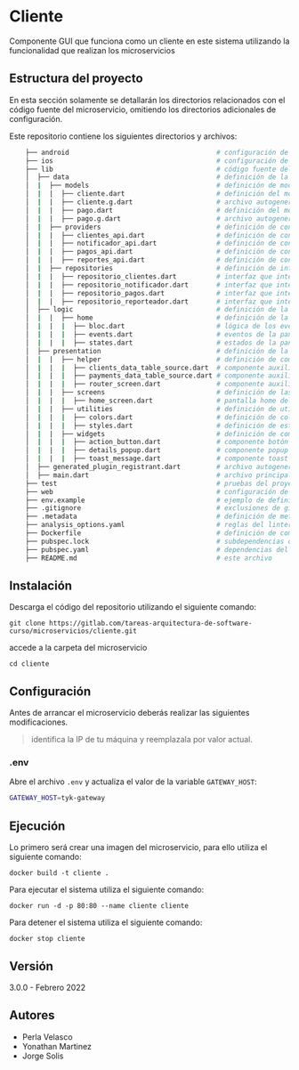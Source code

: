 # Cliente

Componente GUI que funciona como un cliente en este sistema utilizando la funcionalidad que realizan los microservicios

## Estructura del proyecto

En esta sección solamente se detallarán los directorios relacionados con el código fuente del microservicio, omitiendo los directorios adicionales de configuración.

Este repositorio contiene los siguientes directorios y archivos:

```bash
    ├── android                                     # configuración de plataforma android
    ├── ios                                         # configuración de plataforma iOS
    ├── lib                                         # código fuente del sistema
    │  ├── data                                     # definición de la capa de datos del microservicio
    │  |  ├── models                                # definición de modelos
    │  |  |  ├── cliente.dart                       # definición del modelo de cliente
    │  |  |  ├── cliente.g.dart                     # archivo autogenerado complementario
    │  |  |  ├── pago.dart                          # definición del modelo de pago
    │  |  |  ├── pago.g.dart                        # archivo autogenerado complementario
    │  |  ├── providers                             # definición de conexión con servicios externos
    │  |  |  ├── clientes_api.dart                  # definición de conexión con servicio gestor de clientes
    │  |  |  ├── notificador_api.dart               # definición de conexión con servicio notificador
    │  |  |  ├── pagos_api.dart                     # definición de conexión con servicio de pagos
    │  |  |  ├── reportes_api.dart                  # definición de conexión con servicio reporteador
    │  |  ├── repositories                          # definición de interfaces entre servicios externos y el microservicio
    │  |  |  ├── repositorio_clientes.dart          # interfaz que interactua con la definición del servicio gestor de clientes
    │  |  |  ├── repositorio_notificador.dart       # interfaz que interactua con la definición del servicio notificador
    │  |  |  ├── repositorio_pagos.dart             # interfaz que interactua con la definición del servicio de pagos
    │  |  |  ├── repositorio_reporteador.dart       # interfaz que interactua con la definición del servicio reporteador
    │  ├── logic                                    # definición de la capa de lógica del microservicio
    │  |  |  ├── home                               # definición de la lógica de la pantalla home
    │  |  |  |  ├── bloc.dart                       # lógica de los eventos disponibles en la pantalla home
    │  |  |  |  ├── events.dart                     # eventos de la pantalla home
    │  |  |  |  ├── states.dart                     # estados de la pantalla home
    │  ├── presentation                             # definición de la capa de presentación del microservicio
    │  |  |  ├── helper                             # definición de componentes auxiliares
    │  |  |  |  ├── clients_data_table_source.dart  # componente auxiliar para la tabla de clientes
    │  |  |  |  ├── payments_data_table_source.dart # componente auxiliar para la tabla de pagos
    │  |  |  |  ├── router_screen.dart              # componente auxiliar que define las rutas de las pantallas
    │  |  |  ├── screens                            # definición de las pantallas del microservicio
    │  |  |  |  ├── home_screen.dart                # pantalla home del microswervicio
    │  |  |  ├── utilities                          # definición de utilidades del microservicio
    │  |  |  |  ├── colors.dart                     # definición de colores de la aplicación
    │  |  |  |  ├── styles.dart                     # definición de estilos de texto
    │  |  |  ├── widgets                            # definición de componentes
    │  |  |  |  ├── action_button.dart              # componente botón
    │  |  |  |  ├── details_popup.dart              # componente popup
    │  |  |  |  ├── toast_message.dart              # componente toast
    │  ├── generated_plugin_registrant.dart         # archivo autogenerado
    │  ├── main.dart                                # archivo principal de ejecución
    ├── test                                        # pruebas del proyecto
    ├── web                                         # configuración de plataforma web
    ├── env.example                                 # ejemplo de definición de variables de entorno
    ├── .gitignore                                  # exclusiones de git
    ├── .metadata                                   # definición de metadatos del proyecto
    ├── analysis_options.yaml                       # reglas del linter de flutter
    ├── Dockerfile                                  # definición de comandos docker del microservicio
    ├── pubspec.lock                                # subdependencias del proyecto
    ├── pubspec.yaml                                # dependencias del proyecto
    ├── README.md                                   # este archivo
```

## Instalación

Descarga el código del repositorio utilizando el siguiente comando:

`git clone https://gitlab.com/tareas-arquitectura-de-software-curso/microservicios/cliente.git`

accede a la carpeta del microservicio

`cd cliente`

## Configuración

Antes de arrancar el microservicio deberás realizar las siguientes modificaciones. 

> identifica la IP de tu máquina y reemplazala por valor actual.

### .env

Abre el archivo `.env` y actualiza el valor de la variable `GATEWAY_HOST`:

```bash
GATEWAY_HOST=tyk-gateway
```

## Ejecución

Lo primero será crear una imagen del microservicio, para ello utiliza el siguiente comando:

`docker build -t cliente .`

Para ejecutar el sistema utiliza el siguiente comando:

`docker run -d -p 80:80 --name cliente cliente`

Para detener el sistema utiliza el siguiente comando:

`docker stop cliente`

## Versión

3.0.0 - Febrero 2022

## Autores

- Perla Velasco
- Yonathan Martinez
- Jorge Solis